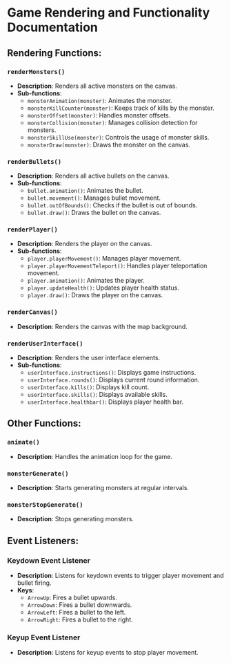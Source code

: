 # Game Rendering and Functionality Documentation

## Rendering Functions:

### `renderMonsters()`

- **Description**: Renders all active monsters on the canvas.
- **Sub-functions**:
  - `monsterAnimation(monster)`: Animates the monster.
  - `monsterKillCounter(monster)`: Keeps track of kills by the monster.
  - `monsterOffset(monster)`: Handles monster offsets.
  - `monsterCollision(monster)`: Manages collision detection for monsters.
  - `monsterSkillUse(monster)`: Controls the usage of monster skills.
  - `monsterDraw(monster)`: Draws the monster on the canvas.

### `renderBullets()`

- **Description**: Renders all active bullets on the canvas.
- **Sub-functions**:
  - `bullet.animation()`: Animates the bullet.
  - `bullet.movement()`: Manages bullet movement.
  - `bullet.outOfBounds()`: Checks if the bullet is out of bounds.
  - `bullet.draw()`: Draws the bullet on the canvas.

### `renderPlayer()`

- **Description**: Renders the player on the canvas.
- **Sub-functions**:
  - `player.playerMovement()`: Manages player movement.
  - `player.playerMovementTeleport()`: Handles player teleportation movement.
  - `player.animation()`: Animates the player.
  - `player.updateHealth()`: Updates player health status.
  - `player.draw()`: Draws the player on the canvas.

### `renderCanvas()`

- **Description**: Renders the canvas with the map background.

### `renderUserInterface()`

- **Description**: Renders the user interface elements.
- **Sub-functions**:
  - `userInterface.instructions()`: Displays game instructions.
  - `userInterface.rounds()`: Displays current round information.
  - `userInterface.kills()`: Displays kill count.
  - `userInterface.skills()`: Displays available skills.
  - `userInterface.healthbar()`: Displays player health bar.

## Other Functions:

### `animate()`

- **Description**: Handles the animation loop for the game.

### `monsterGenerate()`

- **Description**: Starts generating monsters at regular intervals.

### `monsterStopGenerate()`

- **Description**: Stops generating monsters.

## Event Listeners:

### Keydown Event Listener

- **Description**: Listens for keydown events to trigger player movement and bullet firing.
- **Keys**:
  - `ArrowUp`: Fires a bullet upwards.
  - `ArrowDown`: Fires a bullet downwards.
  - `ArrowLeft`: Fires a bullet to the left.
  - `ArrowRight`: Fires a bullet to the right.

### Keyup Event Listener

- **Description**: Listens for keyup events to stop player movement.
